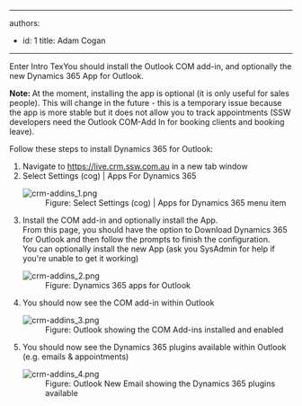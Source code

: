 

---
authors:
  - id: 1
    title: Adam Cogan
---




<span class='intro'> Enter Intro TexYou should install the Outlook COM add-in,&#160;and optionally the new Dynamics 365 App for Outlook.<br> </span>

<p class="ssw15-rteElement-P"> 
   <b>Note&#58; </b>At the moment, installing the app is optional (it is only useful for sales people). This will change in the future - this is a temporary issue because the app is more stable but it does not allow you to track appointments (SSW developers need the Outlook COM-Add In for booking clients and booking leave).<br></p><p class="ssw15-rteElement-P">Follow these steps to install Dynamics 365 for Outlook&#58;﻿<br></p><ol><li>﻿﻿﻿﻿Navigate to&#160;<a href="https&#58;//live.crm.ssw.com.au/">https&#58;//live.crm.ssw.com.au</a> in a new tab window​​<br></li><li>Select Settings (cog) | Apps For Dynamics 365<br>
      <dl class="image"><dt> 
            <img src="/PublishingImages/crm-addins_1.png" alt="crm-addins_1.png" /> 
         </dt><dd>Figure&#58; Select Settings (cog) | Apps for Dynamics 365 ﻿menu﻿ item</dd></dl></li><li>Install the COM add-in and optionally install the App.<br>From this page, you should have the option to Download Dynamics 365 for Outlook and then follow the prompts to finish the configuration.<br>You can optionally install the new App (ask you SysAdmin for help if you're unable to get it working)﻿<br> 
      <dl class="image"><dt>
            <img src="/PublishingImages/crm-addins_2.png" alt="crm-addins_2.png" />
         </dt><dd>Figure&#58; Dynamics 365 apps for Outlook﻿<br></dd></dl></li><li>You should now see the COM add-in within Outlook﻿<br>
      <dl class="image"><dt>
            <img src="/PublishingImages/crm-addins_3.png" alt="crm-addins_3.png" />
         </dt><dd>Figure&#58; Outlook showing the COM Add-ins installed and enabled﻿﻿<br></dd></dl></li><li>You should now see the Dynamics 365 plugins available within Outlook﻿ (e.g. emails &amp; appointments)​<br><dl class="image"><dt>
            <img src="/PublishingImages/crm-addins_4.png" alt="crm-addins_4.png" />
         </dt><dd>Figure&#58; Outlook New Email showing the Dynamics 365 plugins available</dd></dl></li>
</ol>​<br>


